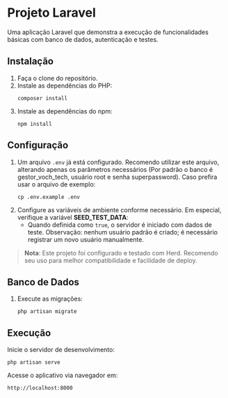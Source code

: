 # Projeto Laravel

Uma aplicação Laravel que demonstra a execução de funcionalidades básicas com banco de dados, autenticação e testes.

## Instalação

1. Faça o clone do repositório.
2. Instale as dependências do PHP:
   ```
   composer install
   ```
3. Instale as dependências do npm:
   ```
   npm install
   ```

## Configuração

1. Um arquivo `.env` já está configurado. Recomendo utilizar este arquivo, alterando apenas os parâmetros necessários (Por padrão o banco é gestor_voch_tech, usuário root e senha superpassword). 
   Caso prefira usar o arquivo de exemplo:
   ```
   cp .env.example .env
   ```
2. Configure as variáveis de ambiente conforme necessário. Em especial, verifique a variável **SEED_TEST_DATA**:
   - Quando definida como <code>true</code>, o servidor é iniciado com dados de teste. Observação: nenhum usuário padrão é criado; é necessário registrar um novo usuário manualmente.

> **Nota**: Este projeto foi configurado e testado com Herd. Recomendo seu uso para melhor compatibilidade e facilidade de deploy.

## Banco de Dados

1. Execute as migrações:
   ```
   php artisan migrate
   ```

## Execução

Inicie o servidor de desenvolvimento:
```
php artisan serve
```
Acesse o aplicativo via navegador em:
```
http://localhost:8000
```